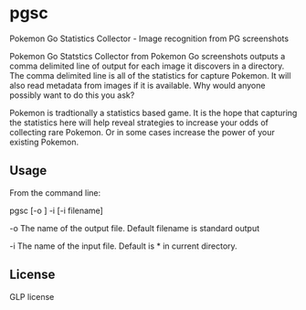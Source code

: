 # pgsc
Pokemon Go Statistics Collector - Image recognition from PG screenshots

Pokemon Go Statstics Collector from Pokemon Go screenshots outputs a comma delimited line of output for each image it discovers in a directory. The comma delimited line is all of the statistics for capture Pokemon. It will also read metadata from images if it is available. Why would anyone possibly want to do this you ask?

Pokemon is tradtionally a statistics based game. It is the hope that capturing the statistics here will help reveal strategies to increase your odds of collecting rare Pokemon. Or in some cases increase the power of your existing Pokemon. 

Usage
-----
From the command line:

pgsc [-o <filename>] -i [-i filename]

-o  The name of the output file. Default filename is standard output

-i The name of the input file. Default is * in current directory.

License
-------
GLP license
